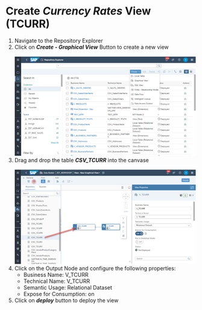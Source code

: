 # Create <i>Currency Rates</i> View (TCURR)

1. Navigate to the Repository Explorer
2. Click on <b><i>Create - Graphical View</i></b> Button to create a new view
  <br><br>![](/exercises/ex2/images/create_in_repository_explorer.png)
2. Drag and drop the table <b><i>CSV_TCURR</i></b> into the canvase
  <br><br>![](../images/create_tcurr_04.png)
4. Click on the Output Node and configure the following properties:
    - Business Name: V_TCURR
    - Technical Name: V_TCURR
    - Semantic Usage: Relational Dataset
    - Expose for Consumption: on
 4. Click on <b><i>deploy</i></b> button to deploy the view


